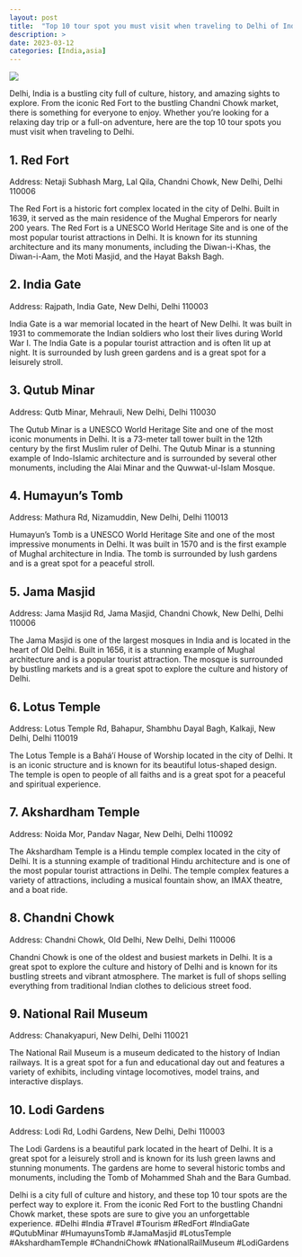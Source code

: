 ```yaml
---
layout: post
title:  "Top 10 tour spot you must visit when traveling to Delhi of India"
description: >
date: 2023-03-12
categories: [India,asia]
---
```

<img src="https://source.unsplash.com/1600x900/?delhi,india,travel,tourism">

Delhi, India is a bustling city full of culture, history, and amazing sights to explore. From the iconic Red Fort to the bustling Chandni Chowk market, there is something for everyone to enjoy. Whether you’re looking for a relaxing day trip or a full-on adventure, here are the top 10 tour spots you must visit when traveling to Delhi. 

## 1. Red Fort 
Address: Netaji Subhash Marg, Lal Qila, Chandni Chowk, New Delhi, Delhi 110006

The Red Fort is a historic fort complex located in the city of Delhi. Built in 1639, it served as the main residence of the Mughal Emperors for nearly 200 years. The Red Fort is a UNESCO World Heritage Site and is one of the most popular tourist attractions in Delhi. It is known for its stunning architecture and its many monuments, including the Diwan-i-Khas, the Diwan-i-Aam, the Moti Masjid, and the Hayat Baksh Bagh. 

## 2. India Gate 
Address: Rajpath, India Gate, New Delhi, Delhi 110003

India Gate is a war memorial located in the heart of New Delhi. It was built in 1931 to commemorate the Indian soldiers who lost their lives during World War I. The India Gate is a popular tourist attraction and is often lit up at night. It is surrounded by lush green gardens and is a great spot for a leisurely stroll. 

## 3. Qutub Minar 
Address: Qutb Minar, Mehrauli, New Delhi, Delhi 110030

The Qutub Minar is a UNESCO World Heritage Site and one of the most iconic monuments in Delhi. It is a 73-meter tall tower built in the 12th century by the first Muslim ruler of Delhi. The Qutub Minar is a stunning example of Indo-Islamic architecture and is surrounded by several other monuments, including the Alai Minar and the Quwwat-ul-Islam Mosque. 

## 4. Humayun’s Tomb 
Address: Mathura Rd, Nizamuddin, New Delhi, Delhi 110013

Humayun’s Tomb is a UNESCO World Heritage Site and one of the most impressive monuments in Delhi. It was built in 1570 and is the first example of Mughal architecture in India. The tomb is surrounded by lush gardens and is a great spot for a peaceful stroll. 

## 5. Jama Masjid 
Address: Jama Masjid Rd, Jama Masjid, Chandni Chowk, New Delhi, Delhi 110006

The Jama Masjid is one of the largest mosques in India and is located in the heart of Old Delhi. Built in 1656, it is a stunning example of Mughal architecture and is a popular tourist attraction. The mosque is surrounded by bustling markets and is a great spot to explore the culture and history of Delhi. 

## 6. Lotus Temple 
Address: Lotus Temple Rd, Bahapur, Shambhu Dayal Bagh, Kalkaji, New Delhi, Delhi 110019

The Lotus Temple is a Bahá’í House of Worship located in the city of Delhi. It is an iconic structure and is known for its beautiful lotus-shaped design. The temple is open to people of all faiths and is a great spot for a peaceful and spiritual experience. 

## 7. Akshardham Temple 
Address: Noida Mor, Pandav Nagar, New Delhi, Delhi 110092

The Akshardham Temple is a Hindu temple complex located in the city of Delhi. It is a stunning example of traditional Hindu architecture and is one of the most popular tourist attractions in Delhi. The temple complex features a variety of attractions, including a musical fountain show, an IMAX theatre, and a boat ride. 

## 8. Chandni Chowk 
Address: Chandni Chowk, Old Delhi, New Delhi, Delhi 110006

Chandni Chowk is one of the oldest and busiest markets in Delhi. It is a great spot to explore the culture and history of Delhi and is known for its bustling streets and vibrant atmosphere. The market is full of shops selling everything from traditional Indian clothes to delicious street food. 

## 9. National Rail Museum 
Address: Chanakyapuri, New Delhi, Delhi 110021

The National Rail Museum is a museum dedicated to the history of Indian railways. It is a great spot for a fun and educational day out and features a variety of exhibits, including vintage locomotives, model trains, and interactive displays. 

## 10. Lodi Gardens 
Address: Lodi Rd, Lodhi Gardens, New Delhi, Delhi 110003

The Lodi Gardens is a beautiful park located in the heart of Delhi. It is a great spot for a leisurely stroll and is known for its lush green lawns and stunning monuments. The gardens are home to several historic tombs and monuments, including the Tomb of Mohammed Shah and the Bara Gumbad. 

Delhi is a city full of culture and history, and these top 10 tour spots are the perfect way to explore it. From the iconic Red Fort to the bustling Chandni Chowk market, these spots are sure to give you an unforgettable experience. #Delhi #India #Travel #Tourism #RedFort #IndiaGate #QutubMinar #HumayunsTomb #JamaMasjid #LotusTemple #AkshardhamTemple #ChandniChowk #NationalRailMuseum #LodiGardens